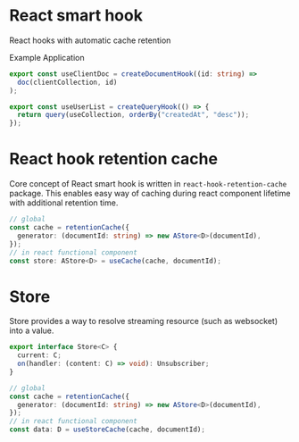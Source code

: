 # React smart hook

React hooks with automatic cache retention

Example Application
```ts
export const useClientDoc = createDocumentHook((id: string) =>
  doc(clientCollection, id)
);

export const useUserList = createQueryHook(() => {
  return query(useCollection, orderBy("createdAt", "desc"));
});
```

# React hook retention cache

Core concept of React smart hook is written in `react-hook-retention-cache` package. This enables easy way of caching during react component lifetime with additional retention time.

```ts
// global
const cache = retentionCache({
  generator: (documentId: string) => new AStore<D>(documentId),
});
// in react functional component
const store: AStore<D> = useCache(cache, documentId);
```

# Store

Store provides a way to resolve streaming resource (such as websocket) into a value.

```ts
export interface Store<C> {
  current: C;
  on(handler: (content: C) => void): Unsubscriber;
}

// global
const cache = retentionCache({
  generator: (documentId: string) => new AStore<D>(documentId),
});
// in react functional component
const data: D = useStoreCache(cache, documentId);
```